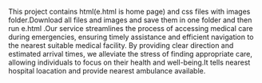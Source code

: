 This project contains html(e.html is home page) and css files with images folder.Download all files and images and save them in one folder and then run e.html .Our service streamlines the process of accessing medical care during emergencies, ensuring timely assistance and efficient navigation to the nearest suitable medical facility. By providing clear direction and estimated arrival times, we alleviate the stress of finding appropriate care, allowing individuals to focus on their health and well-being.It tells nearest hospital loacation and provide nearest ambulance available.

